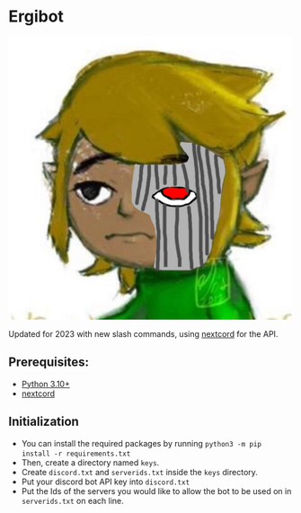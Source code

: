 # Ergibot

![Ergibot](https://github.com/fenwaypowers/Ergibot/raw/master/ergibot.png)

Updated for 2023 with new slash commands, using [nextcord](https://github.com/nextcord/nextcord) for the API.

## Prerequisites:
* [Python 3.10+](https://www.python.org/)
* [nextcord](https://pypi.org/project/nextcord/)

## Initialization

* You can install the required packages by running `python3 -m pip install -r requirements.txt`
* Then, create a directory named `keys`.
* Create `discord.txt` and `serverids.txt` inside the `keys` directory.
* Put your discord bot API key into `discord.txt`
* Put the Ids of the servers you would like to allow the bot to be used on in `serverids.txt` on each line.
